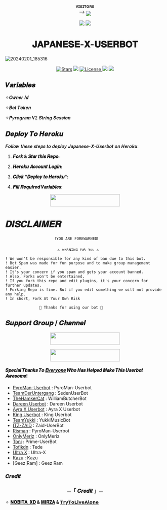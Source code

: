 <p align="center">
    <b>ᴠɪsɪᴛᴏʀs</b><br>
 -->    <img align="middle" src="https://profile-counter.glitch.me/Japanese-X-Userbot/count.svg" />
</p>

<p align="center">
  <img src="https://readme-typing-svg.herokuapp.com?color=F70000&lines=ωσяℓ∂+ℓαяgεsт+αη∂+ғαsтεsт+υsεявσт;ηεvεя+εxιsтε∂+ιη+тнιs+ωσяℓ∂.;+𝐉𝐚𝐩𝐚𝐧𝐞𝐬𝐞+𝐗++𝐔𝐬𝐞𝐫𝐛𝐨𝐭+❤️✨+%E2%9D%A4%EF%B8%8F">
  


  
  <img src="https://user-images.githubusercontent.com/73097560/115834477-dbab4500-a447-11eb-908a-139a6edaec5c.gif">
<h1 align="center">𝐉𝐀𝐏𝐀𝐍𝐄𝐒𝐄-𝐗-𝐔𝐒𝐄𝐑𝐁𝐎𝐓</h1>

![20240201_185316](https://github.com/Japanese-Userbots/Japanese-X-Userbot/assets/156512147/0782c397-c94b-4676-8cf1-89d26257b41a)

<p align="center">
<a href="https://github.com/Team-Japanese/Japanese-X-Userbot/stargazers"><img src="https://img.shields.io/github/stars/Team-Japanese/Japanese-X-Userbot?color=black&logo=github&logoColor=black&style=for-the-badge" alt="Stars" /></a>
<a href="https://github.com/Team-Japanese/Japanese-X-Userbot/network/members"> <img src="https://img.shields.io/github/forks/Team-Japanese/Japanese-X-Userbot?color=black&logo=github&logoColor=black&style=for-the-badge" /></a>
<a href="https://github.com/Team-Japanese/Japanese-X-Userbot/blob/master/LICENSE"> <img src="https://img.shields.io/badge/License-MIT-blueviolet?style=for-the-badge" alt="License" /> </a>
<a href="https://github.com/Team-Japanese/Japanese-X-Chatbot"> <img src="https://img.shields.io/github/repo-size/Team-Japanese/Japanese-X-Userbot?color=white&logo=github&logoColor=blue&style=for-the-badge" /></a>
<a href="https://github.com/nobitaaaxd/Team-Japanese/Japanese-X-Userbot/commits/aboutnobitaaxd"> <img src="https://img.shields.io/github/last-commit/Team-Japanese/Japanese-X-Userbot?color=black&logo=github&logoColor=black&style=for-the-badge" /></a>
</p>




## 𝑽𝒂𝒓𝒊𝒂𝒃𝒍𝒆𝒔

✧𝑶𝒘𝒏𝒆𝒓 𝑰𝒅 

✧𝑩𝒐𝒕 𝑻𝒐𝒌𝒆𝒏

✧𝑷𝒚𝒓𝒐𝒈𝒓𝒂𝒎 𝐕2 𝑺𝒕𝒓𝒊𝒏𝒈 𝑺𝒆𝒔𝒔𝒊𝒐𝒏 

## 𝑫𝒆𝒑𝒍𝒐𝒚 𝑻𝒐 𝑯𝒆𝒓𝒐𝒌𝒖

𝑭𝒐𝒍𝒍𝒐𝒘 𝒕𝒉𝒆𝒔𝒆 𝒔𝒕𝒆𝒑𝒔 𝒕𝒐 𝒅𝒆𝒑𝒍𝒐𝒚 𝑱𝒂𝒑𝒂𝒏𝒆𝒔𝒆-𝑿-𝑼𝒔𝒆𝒓𝒃𝒐𝒕 𝒐𝒏 𝑯𝒆𝒓𝒐𝒌𝒖:

1. **𝑭𝒐𝒓𝒌 & 𝑺𝒕𝒂𝒓 𝒕𝒉𝒊𝒔 𝑹𝒆𝒑𝒐:**
    
2. **𝑯𝒆𝒓𝒐𝒌𝒖 𝑨𝒄𝒄𝒐𝒖𝒏𝒕 𝑳𝒐𝒈𝒊𝒏:**
  

3. **𝑪𝒍𝒊𝒄𝒌 "𝑫𝒆𝒑𝒍𝒐𝒚 𝒕𝒐 𝑯𝒆𝒓𝒐𝒌𝒖":**
   

4. **𝑭𝒊𝒍𝒍 𝑹𝒆𝒒𝒖𝒊𝒓𝒆𝒅 𝑽𝒂𝒓𝒊𝒂𝒃𝒍𝒆𝒔:**
  

<p align="center"><a href="http://dashboard.heroku.com/new?template=https://github.com/Team-Japanese/Japanese-X-Userbot"> <img src="https://img.shields.io/badge/Deploy%20On%20Heroku-purple?style=for-the-badge&logo=heroku" width="220" height="38.45"/></a></p>




# 𝑫𝑰𝑺𝑪𝑳𝑨𝑰𝑴𝑬𝑹


```console
                      ❗️YOU ARE FOREWARNED❗️

                       ⚠️ ᴡᴀʀɴɪɴɢ ꜰᴏʀ ʏᴏᴜ ⚠️

! We won't be responsible for any kind of ban due to this bot.
! Bot Spam was made for fun purpose and to make group management easier.
! It's your concern if you spam and gets your account banned.
! Also, Forks won't be entertained.
! If you fork this repo and edit plugins, it's your concern for further updates.
! Forking Repo is fine. But if you edit something we will not provide any help.
! In short, Fork At Your Own Risk    

               💖 Thanks for using our bot 💖

```

## 𝑺𝒖𝒑𝒑𝒐𝒓𝒕 𝑮𝒓𝒐𝒖𝒑 / 𝑪𝒉𝒂𝒏𝒏𝒆𝒍

<p align="center"><a href="https://t.me/Japanese_Userbot_Chat"><img src="https://img.shields.io/badge/𝚃𝙴𝙻𝙴𝙶𝚁𝙰𝙼-𝚂𝚄𝙿𝙿𝙾𝚁𝚃-black?&style=for-the-badge&logo=telegram" width="220" height="38.45"></a></p>

<p align="center"><a href="https://t.me/Japanese_Userbot"><img src="https://img.shields.io/badge/𝚃𝙴𝙻𝙴𝙶𝚁𝙰𝙼-𝚄𝙿𝙳𝙰𝚃𝙴𝚂-black?&style=for-the-badge&logo=telegram" width="220" height="38.45"></a></p>





#### 𝑺𝒑𝒆𝒄𝒊𝒂𝒍 𝑻𝒉𝒂𝒏𝒌𝒔 𝑻𝒐 [𝑬𝒗𝒆𝒓𝒚𝒐𝒏𝒆](https://github.com/Japanese-Userbots/Japanese-X-Userbot/graphs/contributors) 𝑾𝒉𝒐 𝑯𝒂𝒔 𝑯𝒆𝒍𝒑𝒆𝒅 𝑴𝒂𝒌𝒆 𝑻𝒉𝒊𝒔 𝑼𝒔𝒆𝒓𝒃𝒐𝒕 𝑨𝒘𝒆𝒔𝒐𝒎𝒆!
-  [PyroMan-Userbot](https://github.com/mrismanaziz/PyroMan-Userbot) : PyroMan-Userbot
-  [TeamDerUntergang](https://github.com/TeamDerUntergang/Telegram-SedenUserBot) : SedenUserBot
-  [TheHamkerCat](https://github.com/TheHamkerCat/WilliamButcherBot) : WilliamButcherBot
-  [Dareen Userbot](https://github.com/mikeel-ye/Dareen-Userbot) : Dareen Userbot
-  [Ayra X Userbot](https://github.com/AyiinXd/Ayiin-Userbot) : Ayra X Userbot
-  [King Userbot](https://github.com/apisuserbot/King-Userbot) : King Userbot
-  [TeamYukki](https://github.com/TeamYukki/YukkiMusicBot) : YukkiMusicBot
-  [ITZ-ZAID](https://github.com/ITZ-ZAID) : Zaid-UserBot
-  [Risman](https://github.com/mrismanaziz) : PyroMan-Userbot
-  [OnlyMeriz](https://github.com/Onlymeriz) : OnlyMeriz
-  [Toni](https://github.com/Toni880) : Prime-UserBot
-  [Tofikdn](https://github.com/tofikdn) : Tede
-  [Ultra X](https://github.com/ULTRA-OP/ULTRA-X) : Ultra-X
-  [Kazu](https://github.com/ionmusic) : Kazu
-  [Geez|Ram] : Geez Ram

### 𝑪𝒓𝒆𝒅𝒊𝒕

<h3 align="center">
    ─「 𝑪𝒓𝒆𝒅𝒊𝒕 」─
</h3>

✧ <b>[𝐍𝐎𝐁𝐈𝐓𝐀_𝐗𝐃](https://github.com/nobitaaaxd) & [𝐌𝐈𝐑𝐙𝐀](https://github.com/MirzaElite) & [𝗧𝗿𝘆𝗧𝗼𝗟𝗶𝘃𝗲𝗔𝗹𝗼𝗻𝗲](https://github.com/TryToLiveAlone)
